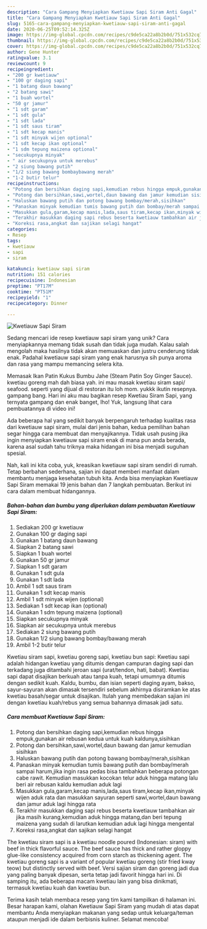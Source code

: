 ```yaml
---
description: "Cara Gampang Menyiapkan Kwetiauw Sapi Siram Anti Gagal"
title: "Cara Gampang Menyiapkan Kwetiauw Sapi Siram Anti Gagal"
slug: 5165-cara-gampang-menyiapkan-kwetiauw-sapi-siram-anti-gagal
date: 2020-06-25T09:52:14.325Z
image: https://img-global.cpcdn.com/recipes/c9de5ca22a8b2b0d/751x532cq70/kwetiauw-sapi-siram-foto-resep-utama.jpg
thumbnail: https://img-global.cpcdn.com/recipes/c9de5ca22a8b2b0d/751x532cq70/kwetiauw-sapi-siram-foto-resep-utama.jpg
cover: https://img-global.cpcdn.com/recipes/c9de5ca22a8b2b0d/751x532cq70/kwetiauw-sapi-siram-foto-resep-utama.jpg
author: Gene Hunter
ratingvalue: 3.1
reviewcount: 9
recipeingredient:
- "200 gr kwetiauw"
- "100 gr daging sapi"
- "1 batang daun bawang"
- "2 batang sawi"
- "1 buah wortel"
- "50 gr jamur"
- "1 sdt garam"
- "1 sdt gula"
- "1 sdt lada"
- "1 sdt saus tiram"
- "1 sdt kecap manis"
- "1 sdt minyak wijen optional"
- "1 sdt kecap ikan optional"
- "1 sdm tepung maizena optional"
- "secukupnya minyak"
- " air secukupnya untuk merebus"
- "2 siung bawang putih"
- "1/2 siung bawang bombaybawang merah"
- "1-2 butir telur"
recipeinstructions:
- "Potong dan bersihkan daging sapi,kemudian rebus hingga empuk,gunakan air rebusan kedua untuk kuah kaldunya,sisihkan"
- "Potong dan bersihkan,sawi,wortel,daun bawang dan jamur kemudian sisihkan"
- "Haluskan bawang putih dan potong bawang bombay/merah,sisihkan"
- "Panaskan minyak kemudian tumis bawang putih dan bombay/merah sampai harum,jika ingin rasa pedas bisa tambahkan beberapa potongan cabe rawit. Kemudian masukkan kocokan telur aduk hingga matang lalu beri air rebusan kaldu kemudian aduk lagi"
- "Masukkan gula,garam,kecap manis,lada,saus tiram,kecap ikan,minyak wijen aduk rata dan masukkan sayuran seperti sawi,wortel,daun bawang dan jamur aduk lagi hingga rata"
- "Terakhir masukkan daging sapi rebus beserta kwetiauw tambahkan air jika masih kurang,kemudian aduk hingga matang,dan beri tepung maizena yang sudah di larutkan kemudian aduk lagi hingga mengental"
- "Koreksi rasa,angkat dan sajikan selagi hangat"
categories:
- Resep
tags:
- kwetiauw
- sapi
- siram

katakunci: kwetiauw sapi siram 
nutrition: 151 calories
recipecuisine: Indonesian
preptime: "PT17M"
cooktime: "PT51M"
recipeyield: "1"
recipecategory: Dinner

---
```



![Kwetiauw Sapi Siram](https://img-global.cpcdn.com/recipes/c9de5ca22a8b2b0d/751x532cq70/kwetiauw-sapi-siram-foto-resep-utama.jpg)

Sedang mencari ide resep kwetiauw sapi siram yang unik? Cara menyiapkannya memang tidak susah dan tidak juga mudah. Kalau salah mengolah maka hasilnya tidak akan memuaskan dan justru cenderung tidak enak. Padahal kwetiauw sapi siram yang enak harusnya sih punya aroma dan rasa yang mampu memancing selera kita.

Memasak Ikan Patin Kukus Bumbu Jahe (Steam Patin Soy Ginger Sauce). kwetiau goreng mah dah biasa yah. ini mau masak kwetiau siram sapi/ seafood. seperti yang dijual di restoran itu loh mom. yukkk ikutin resepnya. gampang bang. Hari ini aku mau bagikan resep Kwetiau Siram Sapi, yang ternyata gampang dan enak banget, lho! Yuk, langsung lihat cara pembuatannya di video ini!

Ada beberapa hal yang sedikit banyak berpengaruh terhadap kualitas rasa dari kwetiauw sapi siram, mulai dari jenis bahan, kedua pemilihan bahan segar hingga cara membuat dan menyajikannya. Tidak usah pusing jika ingin menyiapkan kwetiauw sapi siram enak di mana pun anda berada, karena asal sudah tahu triknya maka hidangan ini bisa menjadi suguhan spesial.


Nah, kali ini kita coba, yuk, kreasikan kwetiauw sapi siram sendiri di rumah. Tetap berbahan sederhana, sajian ini dapat memberi manfaat dalam membantu menjaga kesehatan tubuh kita. Anda bisa menyiapkan Kwetiauw Sapi Siram memakai 19 jenis bahan dan 7 langkah pembuatan. Berikut ini cara dalam membuat hidangannya.

<!--inarticleads1-->

##### Bahan-bahan dan bumbu yang diperlukan dalam pembuatan Kwetiauw Sapi Siram:

1. Sediakan 200 gr kwetiauw
1. Gunakan 100 gr daging sapi
1. Gunakan 1 batang daun bawang
1. Siapkan 2 batang sawi
1. Siapkan 1 buah wortel
1. Gunakan 50 gr jamur
1. Siapkan 1 sdt garam
1. Gunakan 1 sdt gula
1. Gunakan 1 sdt lada
1. Ambil 1 sdt saus tiram
1. Gunakan 1 sdt kecap manis
1. Ambil 1 sdt minyak wijen (optional)
1. Sediakan 1 sdt kecap ikan (optional)
1. Gunakan 1 sdm tepung maizena (optional)
1. Siapkan secukupnya minyak
1. Siapkan  air secukupnya untuk merebus
1. Sediakan 2 siung bawang putih
1. Gunakan 1/2 siung bawang bombay/bawang merah
1. Ambil 1-2 butir telur


Kwetiau siram sapi, kwetiau goreng sapi, kwetiau bun sapi: Kwetiau sapi adalah hidangan kwetiau yang ditumis dengan campuran daging sapi dan terkadang juga ditambahi jeroan sapi (urat/tendon, hati, babat). Kwetiau sapi dapat disajikan berkuah atau tanpa kuah, tetapi umumnya ditumis dengan sedikit kuah. Kaldu, bumbu, dan isian seperti daging ayam, bakso, sayur-sayuran akan dimasak tersendiri sebelum akhirnya disiramkan ke atas kwetiau basah/segar untuk disajikan. Itulah yang membedakan sajian ini dengan kwetiau kuah/rebus yang semua bahannya dimasak jadi satu. 

<!--inarticleads2-->

##### Cara membuat Kwetiauw Sapi Siram:

1. Potong dan bersihkan daging sapi,kemudian rebus hingga empuk,gunakan air rebusan kedua untuk kuah kaldunya,sisihkan
1. Potong dan bersihkan,sawi,wortel,daun bawang dan jamur kemudian sisihkan
1. Haluskan bawang putih dan potong bawang bombay/merah,sisihkan
1. Panaskan minyak kemudian tumis bawang putih dan bombay/merah sampai harum,jika ingin rasa pedas bisa tambahkan beberapa potongan cabe rawit. Kemudian masukkan kocokan telur aduk hingga matang lalu beri air rebusan kaldu kemudian aduk lagi
1. Masukkan gula,garam,kecap manis,lada,saus tiram,kecap ikan,minyak wijen aduk rata dan masukkan sayuran seperti sawi,wortel,daun bawang dan jamur aduk lagi hingga rata
1. Terakhir masukkan daging sapi rebus beserta kwetiauw tambahkan air jika masih kurang,kemudian aduk hingga matang,dan beri tepung maizena yang sudah di larutkan kemudian aduk lagi hingga mengental
1. Koreksi rasa,angkat dan sajikan selagi hangat


The kwetiau siram sapi is a kwetiau noodle poured (Indonesian: siram) with beef in thick flavorful sauce. The beef sauce has thick and rather gloppy glue-like consistency acquired from corn starch as thickening agent. The kwetiau goreng sapi is a variant of popular kwetiau goreng (stir fried kway teow) but distinctly served with beef. Versi sajian siram dan goreng jadi dua yang paling banyak dipesan, serta tetap jadi favorit hingga hari ini. Di samping itu, ada beberapa macam kwetiau lain yang bisa dinikmati, termasuk kwetiau kuah dan kwetiau bun. 

Terima kasih telah membaca resep yang tim kami tampilkan di halaman ini. Besar harapan kami, olahan Kwetiauw Sapi Siram yang mudah di atas dapat membantu Anda menyiapkan makanan yang sedap untuk keluarga/teman ataupun menjadi ide dalam berbisnis kuliner. Selamat mencoba!
